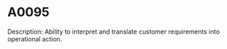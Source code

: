 # A0095
Description: Ability to interpret and translate customer requirements into operational action.
